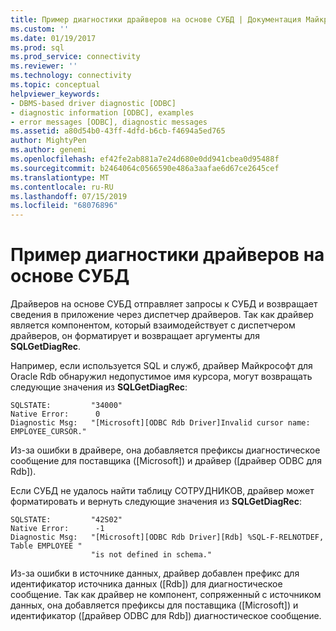 ```yaml
---
title: Пример диагностики драйверов на основе СУБД | Документация Майкрософт
ms.custom: ''
ms.date: 01/19/2017
ms.prod: sql
ms.prod_service: connectivity
ms.reviewer: ''
ms.technology: connectivity
ms.topic: conceptual
helpviewer_keywords:
- DBMS-based driver diagnostic [ODBC]
- diagnostic information [ODBC], examples
- error messages [ODBC], diagnostic messages
ms.assetid: a80d54b0-43ff-4dfd-b6cb-f4694a5ed765
author: MightyPen
ms.author: genemi
ms.openlocfilehash: ef42fe2ab881a7e24d680e0dd941cbea0d95488f
ms.sourcegitcommit: b2464064c0566590e486a3aafae6d67ce2645cef
ms.translationtype: MT
ms.contentlocale: ru-RU
ms.lasthandoff: 07/15/2019
ms.locfileid: "68076896"
---
```

# <a name="dbms-based-driver-diagnostic-example"></a>Пример диагностики драйверов на основе СУБД
Драйверов на основе СУБД отправляет запросы к СУБД и возвращает сведения в приложение через диспетчер драйверов. Так как драйвер является компонентом, который взаимодействует с диспетчером драйверов, он форматирует и возвращает аргументы для **SQLGetDiagRec**.  
  
 Например, если используется SQL и служб, драйвер Майкрософт для Oracle Rdb обнаружил недопустимое имя курсора, могут возвращать следующие значения из **SQLGetDiagRec**:  
  
```  
SQLSTATE:         "34000"  
Native Error:      0  
Diagnostic Msg:   "[Microsoft][ODBC Rdb Driver]Invalid cursor name: EMPLOYEE_CURSOR."  
```  
  
 Из-за ошибки в драйвере, она добавляется префиксы диагностическое сообщение для поставщика ([Microsoft]) и драйвер ([драйвер ODBC для Rdb]).  
  
 Если СУБД не удалось найти таблицу СОТРУДНИКОВ, драйвер может форматировать и вернуть следующие значения из **SQLGetDiagRec**:  
  
```  
SQLSTATE:         "42S02"  
Native Error:      -1  
Diagnostic Msg:   "[Microsoft][ODBC Rdb Driver][Rdb] %SQL-F-RELNOTDEF, Table EMPLOYEE "  
                  "is not defined in schema."  
```  
  
 Из-за ошибки в источнике данных, драйвер добавлен префикс для идентификатор источника данных ([Rdb]) для диагностическое сообщение. Так как драйвер не компонент, сопряженный с источником данных, она добавляется префиксы для поставщика ([Microsoft]) и идентификатор ([драйвер ODBC для Rdb]) диагностическое сообщение.
